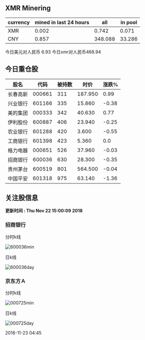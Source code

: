 ## XMR Minering

|currency|mined in last 24 hours|all|in pool|
|---|---|---|---|
|XMR|0.002|0.742|0.071|
|CNY|0.857|348.088|33.286|

今日美元对人民币 6.93	今日xmr对人民币468.94


## 今日重仓股 

|股名|代码|被持数|时价|涨跌%|
|---|---|---|---|---|
|长春高新|000661|311|187.950|0.99|
|兴业银行|601166|335|15.860|-0.38|
|美的集团|000333|342|40.630|0.77|
|伊利股份|600887|406|23.940|-0.25|
|农业银行|601288|420|3.600|-0.55|
|工商银行|601398|423|5.360|0.0|
|格力电器|000651|526|37.960|-0.03|
|招商银行|600036|630|28.300|-0.35|
|贵州茅台|600519|801|564.500|-0.04|
|中国平安|601318|975|63.140|-1.36|

## 关注股信息
**更新时间 : Thu Nov 22 15:00:09 2018**
### 招商银行 
分时k线

![600036min](http://image.sinajs.cn/newchart/min/n/sh600036.gif)

日k线

![600036day](http://image.sinajs.cn/newchart/daily/n/sh600036.gif)

### 京东方Ａ 
分时k线

![000725min](http://image.sinajs.cn/newchart/min/n/sz000725.gif)

日k线

![000725day](http://image.sinajs.cn/newchart/daily/n/sz000725.gif)

2018-11-23 04:45